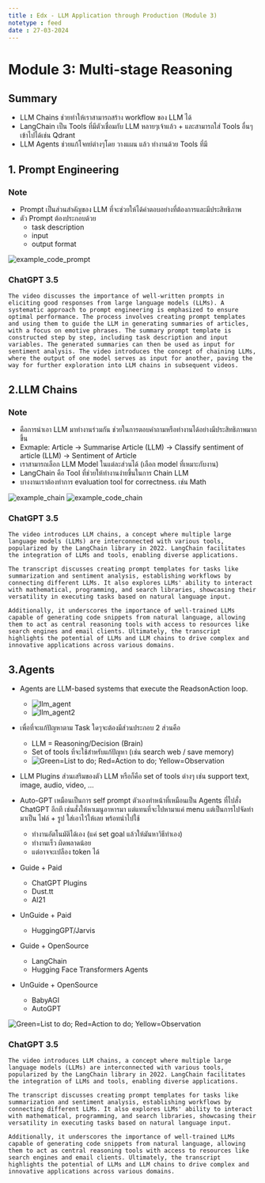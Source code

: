 ```yaml
---
title : Edx - LLM Application through Production (Module 3)
notetype : feed
date : 27-03-2024
---
```


# Module 3: Multi-stage Reasoning

## Summary
- LLM Chains ช่วยทำให้เราสามารถสร้าง workflow ของ LLM ได้
- LangChain เป็น Tools ที่มีตัวเชื่อมกับ LLM หลายๆเจ้าแล้ว + และสามารถใส่ Tools อื่นๆเข้าไปได้เช่น Qdrant
- LLM Agents ช่วยแก้โจทย์ต่างๆโดย วางแผน แล้ว ทำงานด้วย Tools ที่มี

## 1. Prompt Engineering
### Note
- Prompt เป็นส่วนสำคัญของ LLM ที่จะช่วยให้ได้คำตอบอย่างที่ต้องการและมีประสิทธิภาพ
- ตัว Prompt ต้องประกอบด้วย
    - task description
    - input
    - output format 

![example_code_prompt](/assets/img/edx/llm/edx_llm_m3_promt.png)

### ChatGPT 3.5
```
The video discusses the importance of well-written prompts in eliciting good responses from large language models (LLMs). A systematic approach to prompt engineering is emphasized to ensure optimal performance. The process involves creating prompt templates and using them to guide the LLM in generating summaries of articles, with a focus on emotive phrases. The summary prompt template is constructed step by step, including task description and input variables. The generated summaries can then be used as input for sentiment analysis. The video introduces the concept of chaining LLMs, where the output of one model serves as input for another, paving the way for further exploration into LLM chains in subsequent videos.
```
## 2.LLM Chains
### Note
- คือการนำเอา LLM มาทำงานร่วมกัน ช่วยในการตอบคำถามหรือทำงานได้อย่างมีประสิทธิภาพมากขึ้น
- Exmaple: Article -> Summarise Article (LLM) -> Classify sentiment of article (LLM) -> Sentiment of Article
- เราสามารถเลือก LLM Model ในแต่ละส่วนได้ (เลือก model ที่เหมาะกับงาน)
- LangChain คือ Tool ที่ช่วยให้ทำงานง่ายขึ้นในการ Chain LLM
- บางงานเราต้องทำการ evaluation tool for correctness. เช่น Math

![example_chain](/assets/img/edx/llm/edx_llm_m3_chain.png)
![example_code_chain](/assets/img/edx/llm/edx_llm_m3_chain2.png)
### ChatGPT 3.5
```
The video introduces LLM chains, a concept where multiple large language models (LLMs) are interconnected with various tools, popularized by the LangChain library in 2022. LangChain facilitates the integration of LLMs and tools, enabling diverse applications.

The transcript discusses creating prompt templates for tasks like summarization and sentiment analysis, establishing workflows by connecting different LLMs. It also explores LLMs' ability to interact with mathematical, programming, and search libraries, showcasing their versatility in executing tasks based on natural language input.

Additionally, it underscores the importance of well-trained LLMs capable of generating code snippets from natural language, allowing them to act as central reasoning tools with access to resources like search engines and email clients. Ultimately, the transcript highlights the potential of LLMs and LLM chains to drive complex and innovative applications across various domains.
```
## 3.Agents
- Agents are LLM-based systems that execute the ReadsonAction loop.
    - ![llm_agent](/assets/img/edx/llm/edx_llm_m3_agent.png)
    - ![llm_agent2](/assets/img/edx/llm/edx_llm_m3_agent3.png)
- เพื่อที่จะแก้ปัญหาตาม Task ใดๆจะต้องมีส่วนประกอบ 2 ส่วนคือ
    - LLM = Reasoning/Decision (Brain)
    - Set of tools ที่จะใช้สำหรับแก้ปัญหา (เช่น search web / save memory)
    - ![Green=List to do; Red=Action to do; Yellow=Observation](/assets/img/edx/llm/edx_llm_m3_agent2.png)

- LLM Plugins ส่วนเสริมของตัว LLM หรือก็คือ set of tools ต่างๆ เช่น support text, image, audio, video, ...
- Auto-GPT เหมือนเป็นการ self prompt ตัวเองทำหน้าที่เหมือนเป็น Agents ที่ไปสั่ง ChatGPT อีกที เช่นสั่งให้หาเมนูอาหารมา แต่แทนที่จะไปหามาแค่ menu แต่เป็นการไปจัดทำมาเป็น ไฟล์ + รูป ใส่เอาไว้ให้เลย พร้อทนำไปใช้
    - ทำงานอัตโนมัติได้เอง (แค่ set goal แล้วให้มันหาวิธีทำเอง)
    - ทำงานเร็ว ผิดพลาดน้อย
    - แต่อาจจะเปลือง token ได้
- Guide + Paid
    - ChatGPT Plugins
    - Dust.tt
    - Al21
- UnGuide + Paid
    - HuggingGPT/Jarvis
- Guide + OpenSource
    - LangChain
    - Hugging Face Transformers Agents
- UnGuide + OpenSource
    - BabyAGI
    - AutoGPT

![Green=List to do; Red=Action to do; Yellow=Observation](/assets/img/edx/llm/edx_llm_m3_agent4.png)

### ChatGPT 3.5
```
The video introduces LLM chains, a concept where multiple large language models (LLMs) are interconnected with various tools, popularized by the LangChain library in 2022. LangChain facilitates the integration of LLMs and tools, enabling diverse applications.

The transcript discusses creating prompt templates for tasks like summarization and sentiment analysis, establishing workflows by connecting different LLMs. It also explores LLMs' ability to interact with mathematical, programming, and search libraries, showcasing their versatility in executing tasks based on natural language input.

Additionally, it underscores the importance of well-trained LLMs capable of generating code snippets from natural language, allowing them to act as central reasoning tools with access to resources like search engines and email clients. Ultimately, the transcript highlights the potential of LLMs and LLM chains to drive complex and innovative applications across various domains.
```

